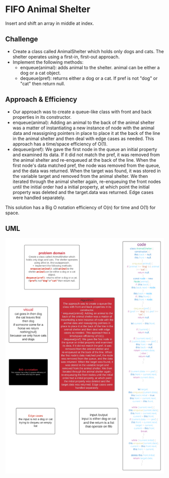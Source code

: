 # FIFO Animal Shelter
Insert and shift an array in middle at index.

## Challenge
* Create a class called AnimalShelter which holds only dogs and cats. The shelter operates using a first-in, first-out approach.
* Implement the following methods:
  * enqueue(animal): adds animal to the shelter. animal can be either a dog or a cat object.
  * dequeue(pref): returns either a dog or a cat. If pref is not "dog" or "cat" then return null.

## Approach & Efficiency
* Our approach was to create a queue-like class with front and back properties in its constructor.
* enqueue(animal): Adding an animal to the back of the animal shelter was a matter of instantiating a new instance of node with the animal data and reassigning pointers in place to place it at the back of the line in the animal shelter and then deal with edge cases as needed. This approach has a time/space efficiency of O(1).
* dequeue(pref): We gave the first node in the queue an initial property and examined its data. If it did not match the pref, it was removed from the animal shelter and re-enqueued at the back of the line. When the first node's data matched pref, the node was removed from the queue, and the data was returned. When the target was found, it was stored in the variable target and removed from the animal shelter. We then iterated through the animal shelter again, re-enqueuing the front nodes until the initial order had a initial property, at which point the initial property was deleted and the target.data was returned. Edge cases were handled separately.

This solution has a Big O notation efficiency of O(n) for time and O(1) for space.

## UML
![image](../../assets/challenge-12.png)
